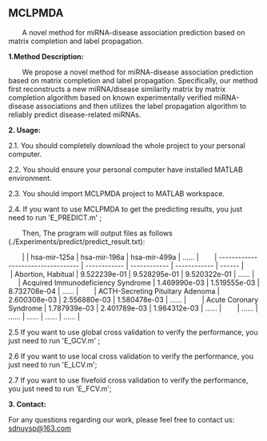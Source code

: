 
## MCLPMDA<br> 

&#160; &#160; &#160; &#160;A novel method for miRNA-disease association prediction based on matrix completion and label propagation.<br>

**1.Method Description:** 

&#160; &#160; &#160; &#160;We propose a novel method for miRNA-disease association prediction based on matrix completion and label propagation. Specifically, our method first reconstructs a new miRNA/disease similarity matrix by matrix completion algorithm based on known experimentally verified miRNA-disease associations and then utilizes the label propagation algorithm to reliably predict disease-related miRNAs.  

**2. Usage:**

  2.1.  You should completely download the whole project to your personal computer.
  
  2.2. You should ensure your personal computer have installed MATLAB environment.
  
  2.3. You should import MCLPMDA project to MATLAB workspace.
  
  2.4. If you want to use MCLPMDA to get the predicting results, you just need to run 'E_PREDICT.m' ;
  
  &#160; &#160; &#160; &#160;Then, The program will output files as follows (./Experiments/predict/predict_result.txt):
  
&#160; &#160; &#160; &#160;|                                    | hsa-mir-125a | hsa-mir-196a | hsa-mir-499a | ...... |
&#160; &#160; &#160; &#160;| ---------------------------------- | ------------ | ------------ | ------------ | ------ |
&#160; &#160; &#160; &#160;| Abortion, Habitual                 | 9.522239e-01 | 9.528295e-01 | 9.520322e-01 | ...... |
&#160; &#160; &#160; &#160;| Acquired Immunodeficiency Syndrome | 1.469990e-03 | 1.519555e-03 | 8.732708e-04 | ...... |
&#160; &#160; &#160; &#160;| ACTH-Secreting Pituitary Adenoma   | 2.600308e-03 | 2.556880e-03 | 1.580478e-03 | ...... |
&#160; &#160; &#160; &#160;| Acute Coronary Syndrome            | 1.787939e-03 | 2.401789e-03 | 1.984312e-03 | ...... |
&#160; &#160; &#160; &#160;| ......                             | ......       | ......       | ......       | ...... |


  2.5 If you want to use global cross validation to verify the performance, you just need to run 'E_GCV.m' ;
  
  2.6 If you want to use local cross validation to verify the performance, you just need to run 'E_LCV.m'; 
  
  2.7 If you want to use fivefold cross validation to verify the performance, you just need to run 'E_FCV.m'; 
  

**3. Contact:**

For any questions regarding our work, please feel free to contact us: sdnuysp@163.com 
